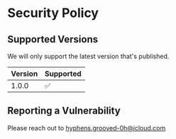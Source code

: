 # Security Policy

## Supported Versions
We will only support the latest version that's published. 

| Version | Supported          |
| ------- | ------------------ |
| 1.0.0   | :white_check_mark: |

## Reporting a Vulnerability
Please reach out to hyphens.grooved-0h@icloud.com
